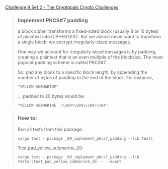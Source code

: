 [Challenge 9 Set 2 - The Cryptopals Crypto Challenges](https://cryptopals.com/sets/2/challenges/9)

> ### Implement PKCS#7 padding
>
> a block cipher transforms a fixed-sized block (usually 8 or 16 bytes) of plaintext into CIPHERTEXT. But we almost never want to transform a single block; we encrypt irregularly-sized messages.
>
> One way we account for irregularly-sized messages is by padding, creating a plaintext that is an even multiple of the blocksize. The most popular padding scheme is called PKCS#7.
>
> So: pad any block to a specific block length, by appending the number of bytes of padding to the end of the block. For instance,
>
>     "YELLOW SUBMARINE"
>
> ... padded to 20 bytes would be:
>
>     "YELLOW SUBMARINE  \\x04\\x04\\x04\\x04"

> ### How to:
> Run all tests from this package:
>
>     cargo test --package _09_implement_pkcs7_padding --lib tests
>
> Test pad_yellow_submarine_20:
>
>     cargo test --package _09_implement_pkcs7_padding --lib tests::test_pad_yellow_submarine_20 -- --exact
>
